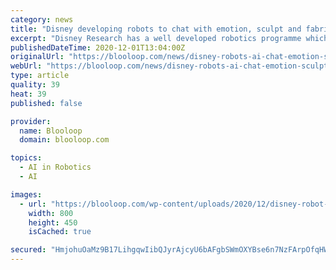 ```yaml
---
category: news
title: "Disney developing robots to chat with emotion, sculpt and fabricate"
excerpt: "Disney Research has a well developed robotics programme which has now moved on to creating robots to chat with emotion, sculpt and fabricate."
publishedDateTime: 2020-12-01T13:04:00Z
originalUrl: "https://blooloop.com/news/disney-robots-ai-chat-emotion-sculpt-fabricate/"
webUrl: "https://blooloop.com/news/disney-robots-ai-chat-emotion-sculpt-fabricate/"
type: article
quality: 39
heat: 39
published: false

provider:
  name: Blooloop
  domain: blooloop.com

topics:
  - AI in Robotics
  - AI

images:
  - url: "https://blooloop.com/wp-content/uploads/2020/12/disney-robot-sculpt-clay.jpg"
    width: 800
    height: 450
    isCached: true

secured: "HmjohuOaMz9B17LihgqwIibQJyrAjcyU6bAFgbSWmOXYBse6n7NzFArpOfqHWtilL+P39PS1jOdceRXKwR9pxlPvftnqLduhlVQlWWtGy+nHeQ5ayJAz0D4abqV/xtPiPVenje5Zr96uZDXb0GRgffccTdGqtI/xI7PnzLNGa2WM2894vDXhQNoCwOANZxM5yFOF0gY/7Tttrw2yvpuX/HZUW1LmUzjptzcVM57DP7ZA71KO7PaCIKfoaj4NrmQJ/A8/NG3IC8R1q97X/2w6NDEJSJfbiSP3X3CdI9J/yRsNvTtqWpGpvs0b0t3NgYzax5ZPey+83UJwNbBmZbUgQL4bdui4GiuQKjEjs4wND9g=;BojWD5LH6qm0YERxvclaqA=="
---
```


